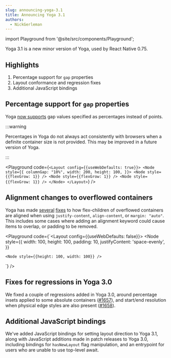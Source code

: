 ```yaml
---
slug: announcing-yoga-3.1
title: Announcing Yoga 3.1
authors:
  - NickGerleman
---
```


import Playground from '@site/src/components/Playground';

Yoga 3.1 is a new minor version of Yoga, used by React Native 0.75.

## Highlights

1. Percentage support for `gap` properties
2. Layout conformance and regression fixes
3. Additional JavaScript bindings

## Percentage support for `gap` properties

Yoga [now supports](https://github.com/facebook/yoga/commit/cd4a1b8cf63cf09a62d6aefcd16843cc8869488c) gap values specified as percentages instead of points.

:::warning

Percentages in Yoga do not always act consistently with browsers when a definite container size is not provided. This may be improved in a future version of Yoga.

:::

<Playground code={`<Layout config={{useWebDefaults: true}}>
  <Node
    style={{
      columnGap: "10%",
      width: 200,
      height: 100,
    }}>
    <Node style={{flexGrow: 1}} />
    <Node style={{flexGrow: 1}} />
    <Node style={{flexGrow: 1}} />
  </Node>
</Layout>`} />



## Alignment changes to overflowed containers

Yoga has made [several](https://github.com/facebook/yoga/commit/932361cdbf5864a2e6929b68154b4ada2ac586d9) [fixes](https://github.com/facebook/yoga/commit/6f10656868c2eca9b2eae55ad754e01e70565f69) to how flex-children of overflowed containers are aligned when using `justify-content`, `align-content`, or `margin: "auto"`. This includes some cases where adding an alignment keyword could cause items to overlap, or padding to be removed.

<Playground code={`<Layout config={{useWebDefaults: false}}>
  <Node
    style={{
      width: 100,
      height: 100,
      padding: 10,
      justifyContent: 'space-evenly',
    }}
  >
    <Node style={{height: 100, width: 100}} />
  </Node>
</Layout>`} />


## Fixes for regressions in Yoga 3.0

We fixed a couple of regressions added in Yoga 3.0, around percentage insets applied to some absolute containers ([#1657](https://github.com/facebook/yoga/issues/1657)), and start/end resolution when physical edge styles are also present ([#1658](https://github.com/facebook/yoga/issues/1658)).

## Additional JavaScript bindings

We've added JavaScript bindings for setting layout direction to Yoga 3.1, along with JavaScript additions made in patch releases to Yoga 3.0, including bindings for `hasNewLayout` flag manipulation, and an entrypoint for users who are unable to use top-level await.
